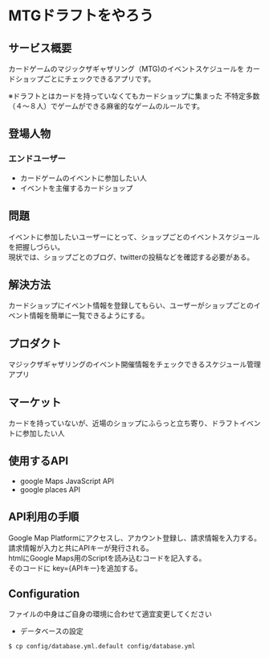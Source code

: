 # MTGドラフトをやろう

## サービス概要
カードゲームのマジックザギャザリング（MTG)のイベントスケジュールを
カードショップごとにチェックできるアプリです。

※ドラフトとはカードを持っていなくてもカードショップに集まった
不特定多数（４〜８人）でゲームができる麻雀的なゲームのルールです。

## 登場人物

### エンドユーザー
- カードゲームのイベントに参加したい人
- イベントを主催するカードショップ

## 問題
イベントに参加したいユーザーにとって、ショップごとのイベントスケジュールを把握しづらい。  
現状では、ショップごとのブログ、twitterの投稿などを確認する必要がある。

## 解決方法
カードショップにイベント情報を登録してもらい、ユーザーがショップごとのイベント情報を簡単に一覧できるようにする。 

## プロダクト
マジックザギャザリングのイベント開催情報をチェックできるスケジュール管理アプリ

## マーケット
カードを持っていないが、近場のショップにふらっと立ち寄り、ドラフトイベントに参加したい人

## 使用するAPI
- google Maps JavaScript API
- google places API

## API利用の手順
Google Map Platformにアクセスし、アカウント登録し、請求情報を入力する。  
請求情報が入力と共にAPIキーが発行される。  
htmlにGoogle Maps用のScriptを読み込むコードを記入する。  
そのコードに key={APIキー}を追加する。

## Configuration
ファイルの中身はご自身の環境に合わせて適宜変更してください
- データベースの設定

`$ cp config/database.yml.default config/database.yml`
